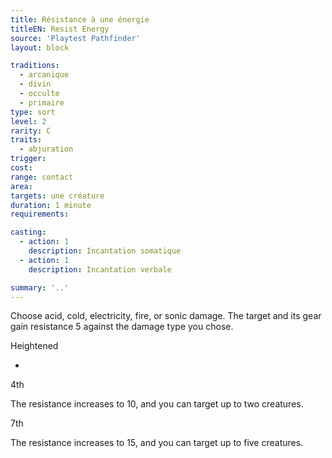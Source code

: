 ```yaml
---
title: Résistance à une énergie
titleEN: Resist Energy
source: 'Playtest Pathfinder'
layout: block

traditions:
  - arcanique
  - divin
  - occulte
  - primaire
type: sort
level: 2
rarity: C
traits:
  - abjuration
trigger: 
cost: 
range: contact
area: 
targets: une créature
duration: 1 minute
requirements: 

casting:
  - action: 1
    description: Incantation somatique
  - action: 1
    description: Incantation verbale

summary: '..'
---
```

Choose acid, cold, electricity, fire, or sonic damage. The target and its gear gain resistance 5 against the damage type you chose.

Heightened

-

4th

The resistance increases to 10, and you can target up to two creatures.

7th

The resistance increases to 15, and you can target up to five creatures.